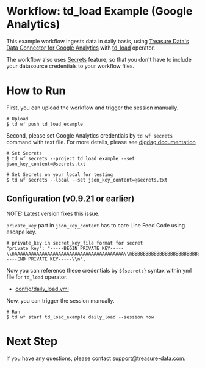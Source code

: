 # Workflow: td_load Example (Google Analytics)

This example workflow ingests data in daily basis, using [Treasure Data's Data Connector for Google Analytics](https://docs.treasuredata.com/display/public/INT/Google+Analytics+Import+Integration) with [td_load](https://docs.digdag.io/operators.html#td-load-treasure-data-bulk-loading) operator.

The workflow also uses [Secrets](https://docs.treasuredata.com/display/public/PD/Workflows+and+Machine+Learning-secrets) feature, so that you don't have to include your datasource credentials to your workflow files.

# How to Run

First, you can upload the workflow and trigger the session manually.

    # Upload
    $ td wf push td_load_example

Second, please set Google Analytics credentials by `td wf secrets` command with text file. For more details, please see [digdag documentation](https://docs.digdag.io/command_reference.html#secrets)

    # Set Secrets
    $ td wf secrets --project td_load_example --set json_key_content=@secrets.txt

    # Set Secrets on your local for testing
    $ td wf secrets --local --set json_key_content=@secrets.txt

## Configuration (v0.9.21 or earlier)

NOTE: Latest version fixes this issue.

`private_key` part in `json_key_content` has to care Line Feed Code using escape key.

    # private_key in secret_key_file format for secret
    "private_key": "-----BEGIN PRIVATE KEY-----\\nAAAAAAAAAAAAAAAAAAAAAAAAAAAAAAAAAAAAAAAA\\nBBBBBBBBBBBBBBBBBBBBBBBBBBBBBBBBBBB\\nCCCCCCCCCCCCCCCCCCCCCCCCCCCCCCCCCCCCCC\\nDDDDDDDDDDDDDDDDDDDDDDDDDDDDDDDDDDDDD\\nuEEEEEEEEEEEEEEEEEEEEEEEEEEEEEEEEEEEEEEEE\\nZZZZZZZZZZZZZZZZZZZZZZZZZZZZZZZZZZZZZZ\\n-----END PRIVATE KEY-----\\n",

Now you can reference these credentials by `${secret:}` syntax within yml file for `td_load` operator.

- [config/daily_load.yml](config/daily_load.yml)

Now, you can trigger the session manually.

    # Run
    $ td wf start td_load_example daily_load --session now
    
# Next Step

If you have any questions, please contact support@treasure-data.com.
